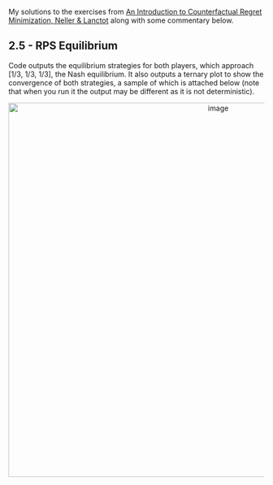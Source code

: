 My solutions to the exercises from [An Introduction to Counterfactual Regret Minimization, Neller &amp; Lanctot](https://www.ma.imperial.ac.uk/~dturaev/neller-lanctot.pdf) along with some commentary below.

## 2.5 - RPS Equilibrium
Code outputs the equilibrium strategies for both players, which approach [1/3, 1/3, 1/3], the Nash equilibrium. It also outputs a ternary plot to show the convergence of both strategies, a sample of which is attached below (note that when you run it the output may be different as it is not deterministic).

<p align="center"><img width="810" height="737" alt="image" src="https://github.com/user-attachments/assets/3bafd415-a817-4e16-a14b-7b1c0fd295a1" /></p>

